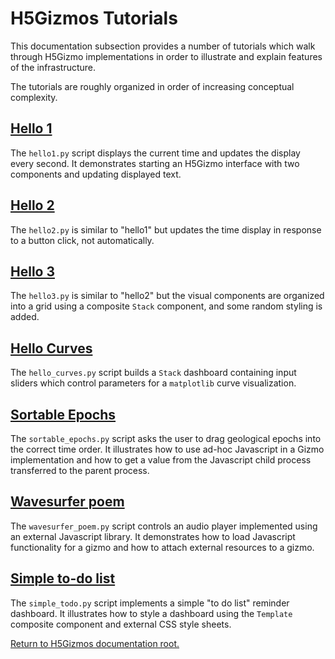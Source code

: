 

# H5Gizmos Tutorials

This documentation subsection provides a number of tutorials
which walk through H5Gizmo implementations in order to illustrate
and explain features of the infrastructure.

The tutorials are roughly organized in order of increasing
conceptual complexity.

<h2>
<a href="hello1.md">
Hello 1
</a>
</h2>

The `hello1.py` script displays the current time and updates the display every second.
It demonstrates starting an H5Gizmo interface with two components and updating displayed text.


<h2>
<a href="hello2.md">
Hello 2
</a>
</h2>

The `hello2.py` is similar to "hello1" but updates the time display in response to a button click,
not automatically.


<h2>
<a href="hello3.md">
Hello 3
</a>
</h2>

The `hello3.py` is similar to "hello2" but the visual components are organized into
a grid using a composite `Stack` component, and some random styling is added.


<h2>
<a href="hello_curves.md">
Hello Curves
</a>
</h2>

The `hello_curves.py` script builds a `Stack` dashboard containing
input sliders which control parameters for a `matplotlib` curve visualization.

<h2>
<a href="sortable_epochs.md">
Sortable Epochs
</a>
</h2>

The `sortable_epochs.py` script asks the user to drag geological epochs into the correct
time order.  It illustrates how to use ad-hoc Javascript in a Gizmo implementation and
how to get a value from the Javascript child process transferred to the parent process.

<h2>
<a href="wavesurfer_poem.md">
Wavesurfer poem
</a>
</h2>

The `wavesurfer_poem.py` script controls an audio player implemented using
an external Javascript library.  It demonstrates how to load Javascript functionality
for a gizmo and how to attach external resources to a gizmo.

<h2>
<a href="simple_todo.md">
Simple to-do list
</a>
</h2>

The `simple_todo.py` script implements a simple "to do list" reminder dashboard.
It illustrates how to style a dashboard using the `Template` composite component
and external CSS style sheets.


<a href="../README.md">
Return to H5Gizmos documentation root.
</a>